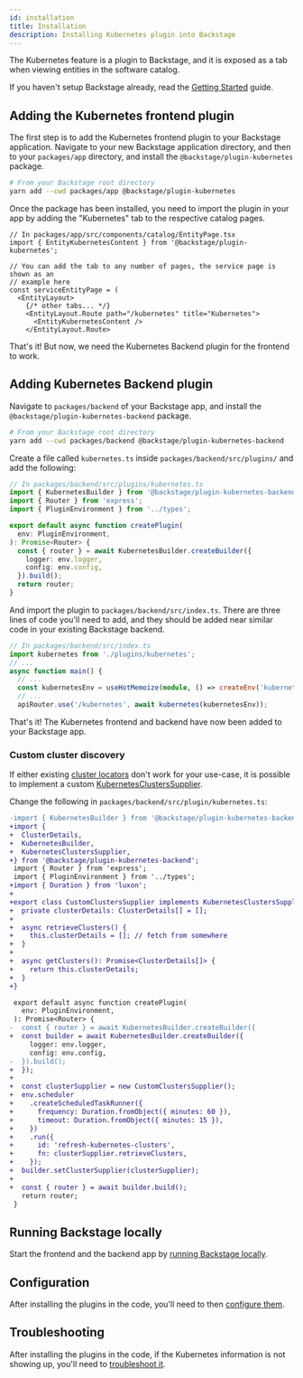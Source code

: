 ```yaml
---
id: installation
title: Installation
description: Installing Kubernetes plugin into Backstage
---
```


The Kubernetes feature is a plugin to Backstage, and it is exposed as a tab when
viewing entities in the software catalog.

If you haven't setup Backstage already, read the
[Getting Started](../../getting-started/index.md) guide.

## Adding the Kubernetes frontend plugin

The first step is to add the Kubernetes frontend plugin to your Backstage
application. Navigate to your new Backstage application directory, and then to
your `packages/app` directory, and install the `@backstage/plugin-kubernetes`
package.

```bash
# From your Backstage root directory
yarn add --cwd packages/app @backstage/plugin-kubernetes
```

Once the package has been installed, you need to import the plugin in your app
by adding the "Kubernetes" tab to the respective catalog pages.

```tsx
// In packages/app/src/components/catalog/EntityPage.tsx
import { EntityKubernetesContent } from '@backstage/plugin-kubernetes';

// You can add the tab to any number of pages, the service page is shown as an
// example here
const serviceEntityPage = (
  <EntityLayout>
    {/* other tabs... */}
    <EntityLayout.Route path="/kubernetes" title="Kubernetes">
      <EntityKubernetesContent />
    </EntityLayout.Route>
```

That's it! But now, we need the Kubernetes Backend plugin for the frontend to
work.

## Adding Kubernetes Backend plugin

Navigate to `packages/backend` of your Backstage app, and install the
`@backstage/plugin-kubernetes-backend` package.

```bash
# From your Backstage root directory
yarn add --cwd packages/backend @backstage/plugin-kubernetes-backend
```

Create a file called `kubernetes.ts` inside `packages/backend/src/plugins/` and
add the following:

```typescript
// In packages/backend/src/plugins/kubernetes.ts
import { KubernetesBuilder } from '@backstage/plugin-kubernetes-backend';
import { Router } from 'express';
import { PluginEnvironment } from '../types';

export default async function createPlugin(
  env: PluginEnvironment,
): Promise<Router> {
  const { router } = await KubernetesBuilder.createBuilder({
    logger: env.logger,
    config: env.config,
  }).build();
  return router;
}
```

And import the plugin to `packages/backend/src/index.ts`. There are three lines
of code you'll need to add, and they should be added near similar code in your
existing Backstage backend.

```typescript
// In packages/backend/src/index.ts
import kubernetes from './plugins/kubernetes';
// ...
async function main() {
  // ...
  const kubernetesEnv = useHotMemoize(module, () => createEnv('kubernetes'));
  // ...
  apiRouter.use('/kubernetes', await kubernetes(kubernetesEnv));
```

That's it! The Kubernetes frontend and backend have now been added to your
Backstage app.

### Custom cluster discovery

If either existing
[cluster locators](https://backstage.io/docs/features/kubernetes/configuration#clusterlocatormethods)
don't work for your use-case, it is possible to implement a custom
[KubernetesClustersSupplier](https://backstage.io/docs/reference/plugin-kubernetes-backend.kubernetesclusterssupplier).

Change the following in `packages/backend/src/plugin/kubernetes.ts`:

```diff
-import { KubernetesBuilder } from '@backstage/plugin-kubernetes-backend';
+import {
+  ClusterDetails,
+  KubernetesBuilder,
+  KubernetesClustersSupplier,
+} from '@backstage/plugin-kubernetes-backend';
 import { Router } from 'express';
 import { PluginEnvironment } from '../types';
+import { Duration } from 'luxon';
+
+export class CustomClustersSupplier implements KubernetesClustersSupplier {
+  private clusterDetails: ClusterDetails[] = [];
+
+  async retrieveClusters() {
+    this.clusterDetails = []; // fetch from somewhere
+  }
+
+  async getClusters(): Promise<ClusterDetails[]> {
+    return this.clusterDetails;
+  }
+}

 export default async function createPlugin(
   env: PluginEnvironment,
 ): Promise<Router> {
-  const { router } = await KubernetesBuilder.createBuilder({
+  const builder = await KubernetesBuilder.createBuilder({
     logger: env.logger,
     config: env.config,
-  }).build();
+  });
+
+  const clusterSupplier = new CustomClustersSupplier();
+  env.scheduler
+    .createScheduledTaskRunner({
+      frequency: Duration.fromObject({ minutes: 60 }),
+      timeout: Duration.fromObject({ minutes: 15 }),
+    })
+    .run({
+      id: 'refresh-kubernetes-clusters',
+      fn: clusterSupplier.retrieveClusters,
+    });
+  builder.setClusterSupplier(clusterSupplier);
+
+  const { router } = await builder.build();
   return router;
 }
```

## Running Backstage locally

Start the frontend and the backend app by
[running Backstage locally](../../getting-started/running-backstage-locally.md).

## Configuration

After installing the plugins in the code, you'll need to then
[configure them](configuration.md).

## Troubleshooting

After installing the plugins in the code, if the Kubernetes information is not
showing up, you'll need to [troubleshoot it](troubleshooting.md).
